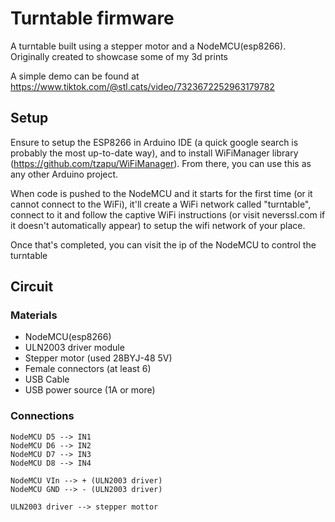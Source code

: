 # Turntable firmware

A turntable built using a stepper motor and a NodeMCU(esp8266). Originally created to showcase some of my 3d prints

A simple demo can be found at https://www.tiktok.com/@stl.cats/video/7323672252963179782

## Setup

Ensure to setup the ESP8266 in Arduino IDE (a quick google search is probably the most up-to-date way), and to install WiFiManager library (https://github.com/tzapu/WiFiManager). From there, you can use this as any other Arduino project.

When code is pushed to the NodeMCU and it starts for the first time (or it cannot connect to the WiFi), it'll create a WiFi network called "turntable", connect to it and follow the captive WiFi instructions (or visit neverssl.com if it doesn't automatically appear) to setup the wifi network of your place. 

Once that's completed, you can visit the ip of the NodeMCU to control the turntable

## Circuit

### Materials

- NodeMCU(esp8266)
- ULN2003 driver module
- Stepper motor (used 28BYJ-48 5V)
- Female connectors (at least 6)
- USB Cable
- USB power source (1A or more)

### Connections

```
NodeMCU D5 --> IN1
NodeMCU D6 --> IN2
NodeMCU D7 --> IN3
NodeMCU D8 --> IN4

NodeMCU VIn --> + (ULN2003 driver)
NodeMCU GND --> - (ULN2003 driver)

ULN2003 driver --> stepper mottor

```
